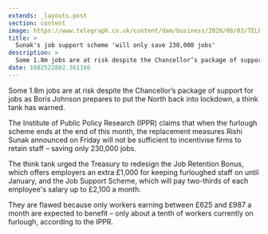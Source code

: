 ```yaml
--- 
extends: _layouts.post 
section: content 
image: https://www.telegraph.co.uk/content/dam/business/2020/08/03/TELEMMGLPICT000234707127_trans_NvBQzQNjv4BqPuL-8ex6Wxr3HGFUi6PIc5PJSXUFsYSH3C2romDdHfI.jpeg?impolicy=logo-overlay 
title: > 
  Sunak's job support scheme 'will only save 230,000 jobs' 
description: > 
  Some 1.8m jobs are at risk despite the Chancellor’s package of support for jobs as Boris Johnson prepares to put the North back into lockdown, a think tank has warned.The Institute of Public Policy Research (IPPR) claims that when the furlough scheme ends at the end of this month, the replacement measures Rishi Sunak announced on Friday will not be sufficient to incentivise firms to retain staff – saving only 230,000 jobs.The think tank urged the Treasury to redesign the Job Retention Bonus, which offers employers an extra £1,000 for keeping furloughed staff on until January, and the Job Support Scheme, which will pay two-thirds of each employee's salary up to £2,100 a month.They are flawed because only workers earning between £625 and £987 a month are expected to benefit – only about a tenth of workers currently on furlough, according to the IPPR. 
date: 1602522802.361166 
--- 
```

Some 1.8m jobs are at risk despite the Chancellor’s package of support for jobs as Boris Johnson prepares to put the North back into lockdown, a think tank has warned.

The Institute of Public Policy Research (IPPR) claims that when the furlough scheme ends at the end of this month, the replacement measures Rishi Sunak announced on Friday will not be sufficient to incentivise firms to retain staff – saving only 230,000 jobs.

The think tank urged the Treasury to redesign the Job Retention Bonus, which offers employers an extra £1,000 for keeping furloughed staff on until January, and the Job Support Scheme, which will pay two-thirds of each employee's salary up to £2,100 a month.

They are flawed because only workers earning between £625 and £987 a month are expected to benefit – only about a tenth of workers currently on furlough, according to the IPPR.